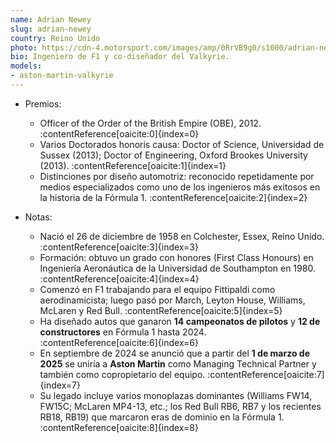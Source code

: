 ```yaml
---
name: Adrian Newey
slug: adrian-newey
country: Reino Unido
photo: https://cdn-4.motorsport.com/images/amp/0RrVB9g0/s1000/adrian-newey-1.jpg
bio: Ingeniero de F1 y co-diseñador del Valkyrie.
models:
- aston-martin-valkyrie
---
```



- Premios:  
  - Officer of the Order of the British Empire (OBE), 2012. :contentReference[oaicite:0]{index=0}  
  - Varios Doctorados honoris causa: Doctor of Science, Universidad de Sussex (2013); Doctor of Engineering, Oxford Brookes University (2013). :contentReference[oaicite:1]{index=1}  
  - Distinciones por diseño automotriz: reconocido repetidamente por medios especializados como uno de los ingenieros más exitosos en la historia de la Fórmula 1. :contentReference[oaicite:2]{index=2}

- Notas:  
  - Nació el 26 de diciembre de 1958 en Colchester, Essex, Reino Unido. :contentReference[oaicite:3]{index=3}  
  - Formación: obtuvo un grado con honores (First Class Honours) en Ingeniería Aeronáutica de la Universidad de Southampton en 1980. :contentReference[oaicite:4]{index=4}  
  - Comenzó en F1 trabajando para el equipo Fittipaldi como aerodinamicista; luego pasó por March, Leyton House, Williams, McLaren y Red Bull. :contentReference[oaicite:5]{index=5}  
  - Ha diseñado autos que ganaron **14 campeonatos de pilotos** y **12 de constructores** en Fórmula 1 hasta 2024. :contentReference[oaicite:6]{index=6}  
  - En septiembre de 2024 se anunció que a partir del **1 de marzo de 2025** se uniría a **Aston Martin** como Managing Technical Partner y también como copropietario del equipo. :contentReference[oaicite:7]{index=7}  
  - Su legado incluye varios monoplazas dominantes (Williams FW14, FW15C; McLaren MP4-13, etc.; los Red Bull RB6, RB7 y los recientes RB18, RB19) que marcaron eras de dominio en la Fórmula 1. :contentReference[oaicite:8]{index=8}  
